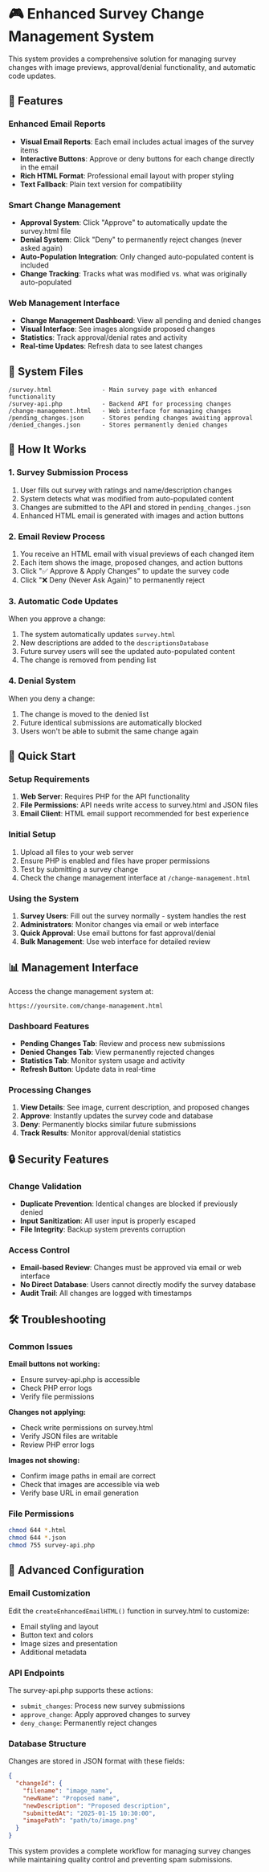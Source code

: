 # 🎮 Enhanced Survey Change Management System

This system provides a comprehensive solution for managing survey changes with image previews, approval/denial functionality, and automatic code updates.

## 🌟 Features

### Enhanced Email Reports
- **Visual Email Reports**: Each email includes actual images of the survey items
- **Interactive Buttons**: Approve or deny buttons for each change directly in the email
- **Rich HTML Format**: Professional email layout with proper styling
- **Text Fallback**: Plain text version for compatibility

### Smart Change Management
- **Approval System**: Click "Approve" to automatically update the survey.html file
- **Denial System**: Click "Deny" to permanently reject changes (never asked again)
- **Auto-Population Integration**: Only changed auto-populated content is included
- **Change Tracking**: Tracks what was modified vs. what was originally auto-populated

### Web Management Interface
- **Change Management Dashboard**: View all pending and denied changes
- **Visual Interface**: See images alongside proposed changes
- **Statistics**: Track approval/denial rates and activity
- **Real-time Updates**: Refresh data to see latest changes

## 📁 System Files

```
/survey.html              - Main survey page with enhanced functionality
/survey-api.php           - Backend API for processing changes
/change-management.html   - Web interface for managing changes
/pending_changes.json     - Stores pending changes awaiting approval
/denied_changes.json      - Stores permanently denied changes
```

## 🔧 How It Works

### 1. Survey Submission Process
1. User fills out survey with ratings and name/description changes
2. System detects what was modified from auto-populated content
3. Changes are submitted to the API and stored in `pending_changes.json`
4. Enhanced HTML email is generated with images and action buttons

### 2. Email Review Process
1. You receive an HTML email with visual previews of each changed item
2. Each item shows the image, proposed changes, and action buttons
3. Click "✅ Approve & Apply Changes" to update the survey code
4. Click "❌ Deny (Never Ask Again)" to permanently reject

### 3. Automatic Code Updates
When you approve a change:
1. The system automatically updates `survey.html`
2. New descriptions are added to the `descriptionsDatabase`
3. Future survey users will see the updated auto-populated content
4. The change is removed from pending list

### 4. Denial System
When you deny a change:
1. The change is moved to the denied list
2. Future identical submissions are automatically blocked
3. Users won't be able to submit the same change again

## 🚀 Quick Start

### Setup Requirements
1. **Web Server**: Requires PHP for the API functionality
2. **File Permissions**: API needs write access to survey.html and JSON files
3. **Email Client**: HTML email support recommended for best experience

### Initial Setup
1. Upload all files to your web server
2. Ensure PHP is enabled and files have proper permissions
3. Test by submitting a survey change
4. Check the change management interface at `/change-management.html`

### Using the System
1. **Survey Users**: Fill out the survey normally - system handles the rest
2. **Administrators**: Monitor changes via email or web interface
3. **Quick Approval**: Use email buttons for fast approval/denial
4. **Bulk Management**: Use web interface for detailed review

## 📊 Management Interface

Access the change management system at:
```
https://yoursite.com/change-management.html
```

### Dashboard Features
- **Pending Changes Tab**: Review and process new submissions
- **Denied Changes Tab**: View permanently rejected changes  
- **Statistics Tab**: Monitor system usage and activity
- **Refresh Button**: Update data in real-time

### Processing Changes
1. **View Details**: See image, current description, and proposed changes
2. **Approve**: Instantly updates the survey code and database
3. **Deny**: Permanently blocks similar future submissions
4. **Track Results**: Monitor approval/denial statistics

## 🔒 Security Features

### Change Validation
- **Duplicate Prevention**: Identical changes are blocked if previously denied
- **Input Sanitization**: All user input is properly escaped
- **File Integrity**: Backup system prevents corruption

### Access Control
- **Email-based Review**: Changes must be approved via email or web interface
- **No Direct Database**: Users cannot directly modify the survey database
- **Audit Trail**: All changes are logged with timestamps

## 🛠️ Troubleshooting

### Common Issues

**Email buttons not working:**
- Ensure survey-api.php is accessible
- Check PHP error logs
- Verify file permissions

**Changes not applying:**
- Check write permissions on survey.html
- Verify JSON files are writable
- Review PHP error logs

**Images not showing:**
- Confirm image paths in email are correct
- Check that images are accessible via web
- Verify base URL in email generation

### File Permissions
```bash
chmod 644 *.html
chmod 644 *.json
chmod 755 survey-api.php
```

## 🎯 Advanced Configuration

### Email Customization
Edit the `createEnhancedEmailHTML()` function in survey.html to customize:
- Email styling and layout
- Button text and colors
- Image sizes and presentation
- Additional metadata

### API Endpoints
The survey-api.php supports these actions:
- `submit_changes`: Process new survey submissions
- `approve_change`: Apply approved changes to survey
- `deny_change`: Permanently reject changes

### Database Structure
Changes are stored in JSON format with these fields:
```json
{
  "changeId": {
    "filename": "image_name",
    "newName": "Proposed name",
    "newDescription": "Proposed description", 
    "submittedAt": "2025-01-15 10:30:00",
    "imagePath": "path/to/image.png"
  }
}
```

This system provides a complete workflow for managing survey changes while maintaining quality control and preventing spam submissions.
